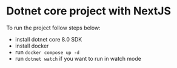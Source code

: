 # Dotnet core project with NextJS

To run the project follow steps below:

* install dotnet core 8.0 SDK
* install docker
* run ```docker compose up -d```
* run ```dotnet watch``` if you want to run in watch mode

